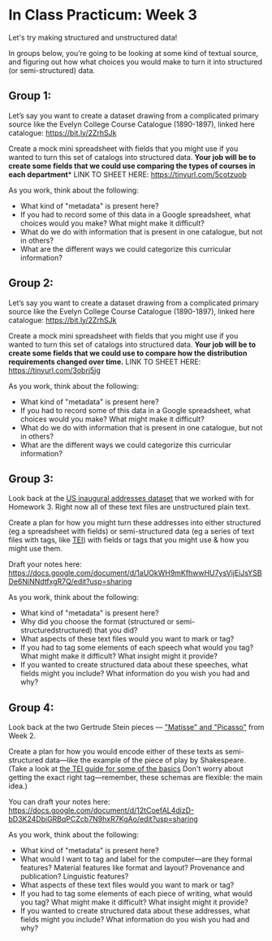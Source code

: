 # In Class Practicum: Week 3


Let's try making structured and unstructured data!

In groups below,  you’re going to be looking at some kind of textual source, and figuring out how what choices you would make to turn it into structured (or semi-structured) data. 



## Group 1:
Let’s say you want to create a dataset drawing from a complicated primary source like the Evelyn College Course Catalogue (1890-1897), linked here catalogue: https://bit.ly/2ZrhSJk 

Create a mock mini spreadsheet with fields that you might use if you wanted to turn this set of catalogs into structured data. **Your job will be to create some fields that  we could use comparing the types of courses in each department*** LINK TO SHEET HERE: https://tinyurl.com/5cotzuob

As you work, think about the following:

- What kind of "metadata" is present here?
- If you had to record some of this data in a Google spreadsheet, what choices would you make? What might make it difficult?
- What do we do with information that is present in one catalogue, but not in others?
- What are the different ways we could categorize this curricular information?


## Group 2:
Let’s say you want to create a dataset drawing from a complicated primary source like the Evelyn College Course Catalogue (1890-1897), linked here catalogue: https://bit.ly/2ZrhSJk 

Create a mock mini spreadsheet with fields that you might use if you wanted to turn this set of catalogs into structured data. **Your job will be to create some fields that we could use to compare how the distribution requirements changed over time.** LINK TO SHEET HERE: https://tinyurl.com/3obrj5jg


As you work, think about the following:

- What kind of "metadata" is present here?
- If you had to record some of this data in a Google spreadsheet, what choices would you make? What might make it difficult?
- What do we do with information that is present in one catalogue, but not in others?
- What are the different ways we could categorize this curricular information?

## Group 3:

Look back at the [US inaugural addresses dataset](https://github.com/sceckert/Data-and-Culture-Fall-2024/blob/main/_datasets/US_Inaugural_Addresses.zip?raw=true) that we worked with for Homework 3. Right now all of these text files are unstructured plain text. 

Create a plan for how you might turn these addresses into either structured (eg a spreadsheet with fields) or semi-structured data (eg a series of text files with tags, like [TEI](https://www.teibyexample.org/exist/examples/TBED01v00.htm)) with fields or tags that you might use  & how you might use them.


Draft your notes here: https://docs.google.com/document/d/1aUOkWH9mKfhwwHU7ysVijEiJsYSBDe6NiNNdtfxgR7Q/edit?usp=sharing

As you work, think about the following:

- What kind of "metadata" is present here?
- Why did you choose the format (structured or semi-structuredstructured) that you did?
- What aspects of these text files would you want to mark or tag?
- If you had to tag some elements of each speech what would you tag? What might make it difficult? What insight might it provide?
- If you wanted to create structured data about these speeches, what fields might you include? What information do you wish you had and why?

## Group 4:

Look back at the two Gertrude Stein pieces –– ["Matisse" and "Picasso"](https://wesmoodle.wesleyan.edu/pluginfile.php/1732081/mod_resource/content/0/stein-matisse-and-picasso.pdf) from Week 2. 

Create a plan for how you would encode either of these texts as semi-structured data––like the example of the piece of play by Shakespeare. (Take a look at [the TEI guide for some of the basics](https://www.teibyexample.org/exist/examples/TBED01v00.htm) Don't worry about getting the exact right tag––remember, these schemas are flexible: the main idea.)

You can draft your notes here: https://docs.google.com/document/d/12tCoefAL4dizD-bD3K24DbiGRBqPCZcb7N9hxR7KgAo/edit?usp=sharing


As you work, think about the following:

- What kind of "metadata" is present here?
- What would I want to tag and label for the computer––are they formal features? Material features like format and layout? Provenance and publication? Linguistic features? 
- What aspects of these text files would you want to mark or tag?
- If you had to tag some elements of each piece of writing, what would you tag? What might make it difficult? What insight might it provide?
- If you wanted to create structured data about these addresses, what fields might you include? What information do you wish you had and why?
